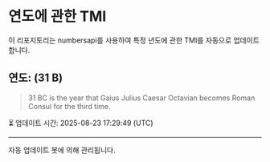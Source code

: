 
# 연도에 관한 TMI

이 리포지토리는 numbersapi를 사용하여 특정 년도에 관한 TMI를 자동으로 업데이트합니다.

## 연도: (31 B)
> 31 BC is the year that Gaius Julius Caesar Octavian becomes Roman Consul for the third time.

⏳ 업데이트 시간: 2025-08-23 17:29:49 (UTC)

---
자동 업데이트 봇에 의해 관리됩니다.
